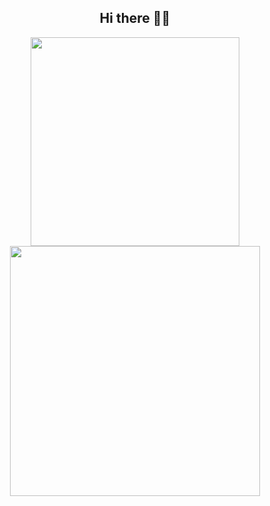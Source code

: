 <div align="center">
  <h2>Hi there ✌🏻</h2>
</div>

<!--
**rawat9/rawat9** is a ✨ _special_ ✨ repository because its `README.md` (this file) appears on your GitHub profile.

Here are some ideas to get you started:

- 🔭 I’m currently working on ...
- 🌱 I’m currently learning ...
- 👯 I’m looking to collaborate on ...
- 🤔 I’m looking for help with ...
- 💬 Ask me about ...
- 📫 How to reach me: ...
- 😄 Pronouns: ...
- ⚡ Fun fact: ...
-->


<p align="center">
  <img width="334px" src="https://github-readme-stats.vercel.app/api/top-langs/?username=rawat9&layout=compact&theme=dark&hide_border=true"/>
  <img width="400px" src="https://github-readme-stats.vercel.app/api?username=rawat9&show_icons=true&theme=dark"/>

</p>
